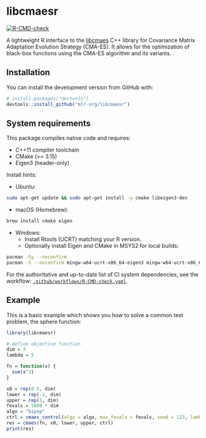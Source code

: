 # libcmaesr

[![R-CMD-check](https://github.com/mlr-org/libcmaesr/actions/workflows/R-CMD-check.yaml/badge.svg)](https://github.com/mlr-org/libcmaesr/actions/workflows/R-CMD-check.yaml)

A lightweight R interface to the [libcmaes](https://github.com/CMA-ES/libcmaes) C++ library for Covariance Matrix Adaptation Evolution Strategy (CMA-ES). It allows for the optimization of black-box functions using the CMA-ES algorithm and its variants.

## Installation

You can install the development version from GitHub with:

```r
# install.packages("devtools")
devtools::install_github("mlr-org/libcmaesr")
```

## System requirements

This package compiles native code and requires:

- C++11 compiler toolchain
- CMake (>= 3.15)
- Eigen3 (header-only)

Install hints:

- Ubuntu:
```bash
sudo apt-get update && sudo apt-get install -y cmake libeigen3-dev
```

- macOS (Homebrew):
```bash
brew install cmake eigen
```

- Windows:
  - Install Rtools (UCRT) matching your R version.
  - Optionally install Eigen and CMake in MSYS2 for local builds:
```bash
pacman -Sy --noconfirm
pacman -S --noconfirm mingw-w64-ucrt-x86_64-eigen3 mingw-w64-ucrt-x86_64-cmake
```

For the authoritative and up-to-date list of CI system dependencies, see the workflow: [`.github/workflows/R-CMD-check.yaml`](.github/workflows/R-CMD-check.yaml).

## Example

This is a basic example which shows you how to solve a common test problem, the sphere function:

```r
library(libcmaesr)

# define objective function
dim = 3
lambda = 5

fn = function(x) {
  sum(x^2)
}

x0 = rep(0.5, dim)
lower = rep(-1, dim)
upper = rep(1, dim)
fevals = 5000 * dim
algo = "bipop"
ctrl = cmaes_control(algo = algo, max_fevals = fevals, seed = 123, lambda = lambda)
res = cmaes(fn, x0, lower, upper, ctrl)
print(res)
```
